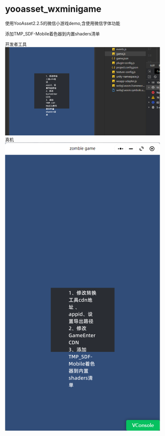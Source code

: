 # yooasset_wxminigame

使用YooAsset2.2.5的微信小游戏demo,含使用微信字体功能

添加TMP_SDF-Mobile着色器到内置shaders清单

开发者工具
![img](./img.png)
真机
![img2](./img2.png)